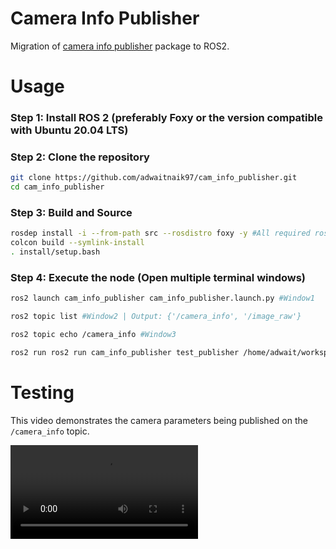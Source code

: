 # Camera Info Publisher

Migration of [camera info publisher](https://github.com/aidrivers/cam_info_publisher) package to ROS2.

# Usage

### Step 1: Install ROS 2 (preferably Foxy or the version compatible with Ubuntu 20.04 LTS)

### Step 2: Clone the repository

```bash
git clone https://github.com/adwaitnaik97/cam_info_publisher.git
cd cam_info_publisher
```

### Step 3: Build and Source

```bash
rosdep install -i --from-path src --rosdistro foxy -y #All required rosdeps installed successfully
colcon build --symlink-install
. install/setup.bash
```

### Step 4: Execute the node (Open multiple terminal windows)

```bash
ros2 launch cam_info_publisher cam_info_publisher.launch.py #Window1

ros2 topic list #Window2 | Output: {'/camera_info', '/image_raw'}

ros2 topic echo /camera_info #Window3

ros2 run ros2 run cam_info_publisher test_publisher /home/adwait/workspace/ros2_packages/cam_info_publisher/extras/TurtleBot4.jpg #Window4 replace the image path with your custom path
```

# Testing

This video demonstrates the camera parameters being published on the `/camera_info` topic.

![Video](https://github.com/adwaitnaik97/cam_info_publisher/blob/master/extras/cam_info_publisher.mp4)